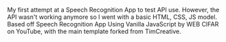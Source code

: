 My first attempt at a Speech Recognition App to test API use. However, the API wasn't working anymore so I went with a basic HTML, CSS, JS model.
Based off Speech Recognition App Using Vanilla JavaScript by WEB CIFAR on YouTube, with the main template forked from TimCreative.
